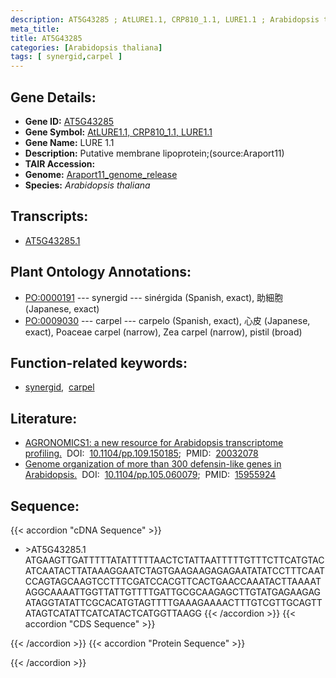 ```yaml
---
description: AT5G43285 ; AtLURE1.1, CRP810_1.1, LURE1.1 ; Arabidopsis thaliana
meta_title:
title: AT5G43285
categories: [Arabidopsis thaliana]
tags: [ synergid,carpel ]
---
```


## Gene Details:
- **Gene ID:** [AT5G43285](https://www.arabidopsis.org/locus?name=AT5G43285)
- **Gene Symbol:** <u>AtLURE1.1, CRP810_1.1, LURE1.1</u>
- **Gene Name:** LURE 1.1
- **Description:**   Putative membrane lipoprotein;(source:Araport11)
- **TAIR Accession:** 
- **Genome:** [Araport11_genome_release](https://www.arabidopsis.org/download/list?dir=Genes%2FAraport11_genome_release)
- **Species:** *Arabidopsis thaliana*

## Transcripts:
   -  [AT5G43285.1](https://www.arabidopsis.org/gene?name=AT5G43285.1)
## Plant Ontology Annotations:
   - [PO:0000191](https://browser.planteome.org/amigo/term/PO:0000191)&nbsp;---&nbsp;synergid&nbsp;---&nbsp;sinérgida (Spanish, exact), 助細胞 (Japanese, exact)
   - [PO:0009030](https://browser.planteome.org/amigo/term/PO:0009030)&nbsp;---&nbsp;carpel&nbsp;---&nbsp;carpelo (Spanish, exact), 心皮 (Japanese, exact), Poaceae carpel (narrow), Zea carpel (narrow), pistil (broad)
## Function-related keywords:
   - [synergid](/tags/synergid/),&nbsp;&nbsp;[carpel](/tags/carpel/)
## Literature:
   - [AGRONOMICS1: a new resource for Arabidopsis transcriptome profiling.](https://www.doi.org/10.1104/pp.109.150185)&nbsp;&nbsp;DOI:&nbsp;&nbsp;[10.1104/pp.109.150185](https://www.doi.org/10.1104/pp.109.150185);&nbsp;&nbsp;PMID:&nbsp;&nbsp;[20032078](https://pubmed.ncbi.nlm.nih.gov/20032078/)
   - [Genome organization of more than 300 defensin-like genes in Arabidopsis.](https://www.doi.org/10.1104/pp.105.060079)&nbsp;&nbsp;DOI:&nbsp;&nbsp;[10.1104/pp.105.060079](https://www.doi.org/10.1104/pp.105.060079);&nbsp;&nbsp;PMID:&nbsp;&nbsp;[15955924](https://pubmed.ncbi.nlm.nih.gov/15955924/)
## Sequence:
{{< accordion "cDNA Sequence" >}}
- \>AT5G43285.1
ATGAAGTTGATTTTTATATTTTTAACTCTATTAATTTTTGTTTCTTCATGTACATCAATACTTATAAAGGAATCTAGTGAAGAAGAGAGAATATATCCTTTCAATCCAGTAGCAAGTCCTTTCGATCCACGTTCACTGAACCAAATACTTAAAATAGGCAAAATTGGTTATTGTTTTGATTGCGCAAGAGCTTGTATGAGAAGAGATAGGTATATTCGCACATGTAGTTTTGAAAGAAAACTTTGTCGTTGCAGTTATAGTCATATTCATCATACTCATGGTTAAGG
{{< /accordion >}}
{{< accordion "CDS Sequence" >}}

{{< /accordion >}}
{{< accordion "Protein Sequence" >}}

{{< /accordion >}}
